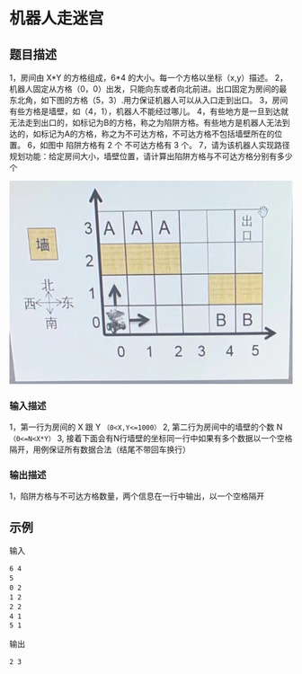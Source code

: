 # 机器人走迷宫

## 题目描述

1，房间由 X\*Y 的方格组成，6\*4 的大小。每一个方格以坐标（x,y）描述。
2，机器人固定从方格（0，0）出发，只能向东或者向北前进。出口固定为房间的最东北角，如下图的方格（5，3）.用力保证机器人可以从入口走到出口。
3，房间有些方格是墙壁，如（4，1），机器人不能经过哪儿。
4，有些地方是一旦到达就无法走到出口的，如标记为B的方格，称之为陷阱方格。有些地方是机器人无法到达的，如标记为A的方格，称之为不可达方格，不可达方格不包括墙壁所在的位置。
6，如图中 陷阱方格有 2 个 不可达方格有 3 个。
7，请为该机器人实现路径规划功能：给定房间大小，墙壁位置，请计算出陷阱方格与不可达方格分别有多少个

![migong.png](./migong.png)

### 输入描述

1，第一行为房间的 X 跟 Y `（0<X,Y<=1000）`
2, 第二行为房间中的墙壁的个数 N `（0<=N<X*Y）`
3, 接着下面会有N行墙壁的坐标同一行中如果有多个数据以一个空格隔开，用例保证所有数据合法（结尾不带回车换行）

### 输出描述

1，陷阱方格与不可达方格数量，两个信息在一行中输出，以一个空格隔开

## 示例

输入

```bash
6 4
5
0 2
1 2
2 2
4 1
5 1
```

输出

```bash
2 3
```
